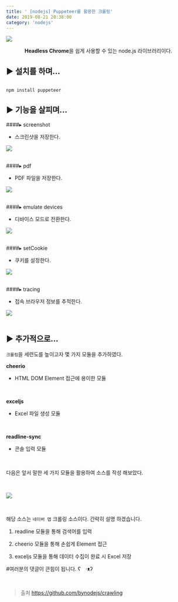 ```yaml
---
title: ' [nodejs] Puppeteer를 활용한 크롤링'
date: 2019-08-21 20:38:00
category: 'nodejs'
---
```


![](../../../assets/nodejs/puppeteer/nodejs.puppeteer.0.png)
  
<center><strong>Headless Chrome</strong>을 쉽게 사용할 수 있는 node.js 라이브러리이다.</center>

▶︎ 설치를 하며...
-------------
```sh

npm install puppeteer

```

▶︎ 기능을 살피며...
-------------

####▸ screenshot
*   스크린샷을 저장한다.<br />

![](../../../assets/nodejs/puppeteer/nodejs.puppeteer.1.png)
<br /><br />

####▸ pdf
*   PDF 파일을 저장한다.<br />

![](../../../assets/nodejs/puppeteer/nodejs.puppeteer.2.png)
<br /><br />

####▸ emulate devices
*   디바이스 모드로 전환한다.<br />

![](../../../assets/nodejs/puppeteer/nodejs.puppeteer.3.png)
<br /><br />

####▸ setCookie
*   쿠키를 설정한다.<br />

![](../../../assets/nodejs/puppeteer/nodejs.puppeteer.4.png)
<br /><br />

####▸ tracing
*   접속 브라우저 정보를 추적한다.<br />  

![](../../../assets/nodejs/puppeteer/nodejs.puppeteer.5.png)
<br /><br />

▶︎ 추가적으로...
-----------

`크롤링`을 세련도를 높이고자 몇 가지 모듈을 추가하였다.

**cheerio**
-   HTML DOM Element 접근에 용이한 모듈

<br />

**exceljs**
-   Excel 파일 생성 모듈

<br />

**readline-sync**
-   콘솔 입력 모듈

<br />

다음은 앞서 말한 세 가지 모듈을 활용하여 소스를 작성 해보았다.

<br />

![](../../../assets/nodejs/puppeteer/nodejs.puppeteer.6.png)

<br />

해당 소스는 `네이버 맵` 크롤링 소스이다. 간략히 설명 하겠습니다.

1. readline 모듈을 통해 검색어를 입력

2. cheerio 모듈을 통해 손쉽게 Element 접근

3. exceljs 모듈을 통해 데이터 수집이 완료 시 Excel 저장

#여러분의 댓글이 큰힘이 됩니다. ʕ　·ᴥʔ

<br />

> 출처
> <a href="https://github.com/bynodejs/crawling" target="_blank">https://github.com/bynodejs/crawling</a>

